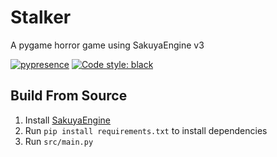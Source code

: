 # Stalker
A pygame horror game using SakuyaEngine v3

[![pypresence](https://img.shields.io/badge/using-pypresence-00bb88.svg?style=for-the-badge&logo=discord&logoWidth=20)](https://github.com/qwertyquerty/pypresence)
[![Code style: black](https://img.shields.io/badge/code%20style-black-000000.svg?style=for-the-badge)](https://github.com/psf/black)

## Build From Source
1. Install [SakuyaEngine](https://github.com/novialriptide/SakuyaEngine)
2. Run `pip install requirements.txt` to install dependencies
3. Run `src/main.py`
